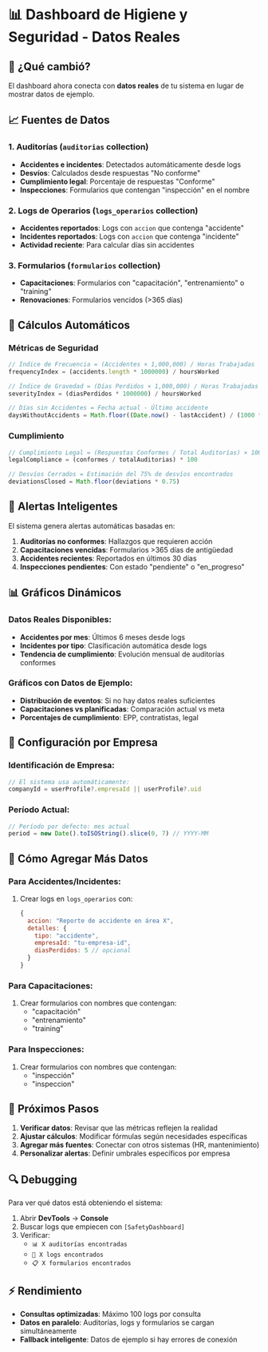 # 📊 Dashboard de Higiene y Seguridad - Datos Reales

## 🎯 **¿Qué cambió?**

El dashboard ahora conecta con **datos reales** de tu sistema en lugar de mostrar datos de ejemplo.

## 📈 **Fuentes de Datos**

### **1. Auditorías (`auditorias` collection)**
- **Accidentes e incidentes**: Detectados automáticamente desde logs
- **Desvíos**: Calculados desde respuestas "No conforme" 
- **Cumplimiento legal**: Porcentaje de respuestas "Conforme"
- **Inspecciones**: Formularios que contengan "inspección" en el nombre

### **2. Logs de Operarios (`logs_operarios` collection)**
- **Accidentes reportados**: Logs con `accion` que contenga "accidente"
- **Incidentes reportados**: Logs con `accion` que contenga "incidente"
- **Actividad reciente**: Para calcular días sin accidentes

### **3. Formularios (`formularios` collection)**
- **Capacitaciones**: Formularios con "capacitación", "entrenamiento" o "training"
- **Renovaciones**: Formularios vencidos (>365 días)

## 🔢 **Cálculos Automáticos**

### **Métricas de Seguridad**
```javascript
// Índice de Frecuencia = (Accidentes × 1,000,000) / Horas Trabajadas
frequencyIndex = (accidents.length * 1000000) / hoursWorked

// Índice de Gravedad = (Días Perdidos × 1,000,000) / Horas Trabajadas  
severityIndex = (diasPerdidos * 1000000) / hoursWorked

// Días sin Accidentes = Fecha actual - Último accidente
daysWithoutAccidents = Math.floor((Date.now() - lastAccident) / (1000 * 60 * 60 * 24))
```

### **Cumplimiento**
```javascript
// Cumplimiento Legal = (Respuestas Conformes / Total Auditorías) × 100
legalCompliance = (conformes / totalAuditorias) * 100

// Desvíos Cerrados = Estimación del 75% de desvíos encontrados
deviationsClosed = Math.floor(deviations * 0.75)
```

## 🚨 **Alertas Inteligentes**

El sistema genera alertas automáticas basadas en:

1. **Auditorías no conformes**: Hallazgos que requieren acción
2. **Capacitaciones vencidas**: Formularios >365 días de antigüedad  
3. **Accidentes recientes**: Reportados en últimos 30 días
4. **Inspecciones pendientes**: Con estado "pendiente" o "en_progreso"

## 📊 **Gráficos Dinámicos**

### **Datos Reales Disponibles:**
- **Accidentes por mes**: Últimos 6 meses desde logs
- **Incidentes por tipo**: Clasificación automática desde logs
- **Tendencia de cumplimiento**: Evolución mensual de auditorías conformes

### **Gráficos con Datos de Ejemplo:**
- **Distribución de eventos**: Si no hay datos reales suficientes
- **Capacitaciones vs planificadas**: Comparación actual vs meta
- **Porcentajes de cumplimiento**: EPP, contratistas, legal

## 🔧 **Configuración por Empresa**

### **Identificación de Empresa:**
```javascript
// El sistema usa automáticamente:
companyId = userProfile?.empresaId || userProfile?.uid
```

### **Período Actual:**
```javascript
// Período por defecto: mes actual
period = new Date().toISOString().slice(0, 7) // YYYY-MM
```

## 📝 **Cómo Agregar Más Datos**

### **Para Accidentes/Incidentes:**
1. Crear logs en `logs_operarios` con:
   ```javascript
   {
     accion: "Reporte de accidente en área X",
     detalles: {
       tipo: "accidente",
       empresaId: "tu-empresa-id",
       diasPerdidos: 5 // opcional
     }
   }
   ```

### **Para Capacitaciones:**
1. Crear formularios con nombres que contengan:
   - "capacitación"
   - "entrenamiento" 
   - "training"

### **Para Inspecciones:**
1. Crear formularios con nombres que contengan:
   - "inspección"
   - "inspeccion"

## 🎯 **Próximos Pasos**

1. **Verificar datos**: Revisar que las métricas reflejen la realidad
2. **Ajustar cálculos**: Modificar fórmulas según necesidades específicas
3. **Agregar más fuentes**: Conectar con otros sistemas (HR, mantenimiento)
4. **Personalizar alertas**: Definir umbrales específicos por empresa

## 🔍 **Debugging**

Para ver qué datos está obteniendo el sistema:

1. Abrir **DevTools** → **Console**
2. Buscar logs que empiecen con `[SafetyDashboard]`
3. Verificar:
   - `📊 X auditorías encontradas`
   - `📝 X logs encontrados` 
   - `📋 X formularios encontrados`

## ⚡ **Rendimiento**

- **Consultas optimizadas**: Máximo 100 logs por consulta
- **Datos en paralelo**: Auditorías, logs y formularios se cargan simultáneamente
- **Fallback inteligente**: Datos de ejemplo si hay errores de conexión
